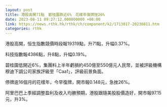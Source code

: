 ```yaml
---
layout: post
title: 港股高開71點　碧桂園跌近6%　花樣年復牌挫26%
date: 2023-08-11 09:27:12.000000000 +08:00
link: https://news.rthk.hk/rthk/ch/component/k2/1713017-20230811.htm
categories: rthk
---
```


港股高開，恒生指數競價時段報19319點，升71點，升幅0.37%。

科技指數報4386點，升8點，升幅0.19%。

碧桂園低開近6%，集團料上半年虧損約450億至550億元人民幣，並被評級機構穆迪下調公司家族評級至「Caa1」，評級前景負面。

停牌逾16個月的花樣年，今早復牌，開市報0.148元，急挫26%。

阿里巴巴上季經調整盈利及收入均勝預期，港股跟隨美股股價造好，開市報97.15元，升3%。
